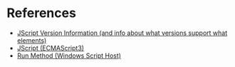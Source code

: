 # References
* [JScript Version Information (and info about what versions support what elements)](https://msdn.microsoft.com/en-us/library/2z6exc9e.aspx)
* [JScript (ECMAScript3)](https://msdn.microsoft.com/en-us/library/hbxc2t98.aspx)
* [Run Method (Windows Script Host)](https://msdn.microsoft.com/en-us/library/d5fk67ky.aspx)
